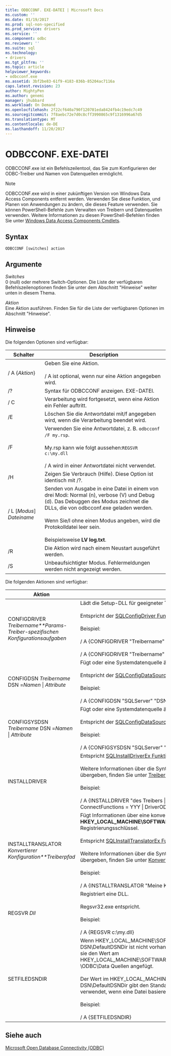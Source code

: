 ```yaml
---
title: ODBCCONF. EXE-DATEI | Microsoft Docs
ms.custom: ''
ms.date: 01/19/2017
ms.prod: sql-non-specified
ms.prod_service: drivers
ms.service: ''
ms.component: odbc
ms.reviewer: ''
ms.suite: sql
ms.technology:
- drivers
ms.tgt_pltfrm: ''
ms.topic: article
helpviewer_keywords:
- odbcconf.exe
ms.assetid: 3bf2be83-61f9-4183-836b-85204ac7116a
caps.latest.revision: 23
author: MightyPen
ms.author: genemi
manager: jhubbard
ms.workload: On Demand
ms.openlocfilehash: 2f22cf640a790f120701eda8424fb4c19edc7c49
ms.sourcegitcommit: 7f8aebc72e7d0c8cff3990865c9f1316996a67d5
ms.translationtype: MT
ms.contentlocale: de-DE
ms.lasthandoff: 11/20/2017
---
```

# <a name="odbcconfexe"></a>ODBCCONF. EXE-DATEI
ODBCCONF.exe ist ein Befehlszeilentool, das Sie zum Konfigurieren der ODBC-Treiber und Namen von Datenquellen ermöglicht.  
  
> [!NOTE]  
>  ODBCCONF.exe wird in einer zukünftigen Version von Windows Data Access Components entfernt werden. Verwenden Sie diese Funktion, und Planen von Anwendungen zu ändern, die dieses Feature verwenden. Sie können PowerShell-Befehle zum Verwalten von Treibern und Datenquellen verwenden. Weitere Informationen zu diesen PowerShell-Befehlen finden Sie unter [Windows Data Access Components Cmdlets](https://technet.microsoft.com/library/hh771019.aspx).  
  
## <a name="syntax"></a>Syntax  
  
```  
ODBCCONF [switches] action  
```  
  
## <a name="arguments"></a>Argumente  
 *Switches*  
 0 (null) oder mehrere Switch-Optionen. Die Liste der verfügbaren Befehlszeilenoptionen finden Sie unter dem Abschnitt "Hinweise" weiter unten in diesem Thema.  
  
 *Aktion*  
 Eine Aktion ausführen. Finden Sie für die Liste der verfügbaren Optionen im Abschnitt "Hinweise".  
  
## <a name="remarks"></a>Hinweise  
 Die folgenden Optionen sind verfügbar:  
  
|Schalter|Description|  
|------------|-----------------|  
|/ A {*Aktion*}|Geben Sie eine Aktion.<br /><br /> / A ist optional, wenn nur eine Aktion angegeben wird.|  
|/?|Syntax für ODBCCONF anzeigen. EXE-DATEI.|  
|/ C|Verarbeitung wird fortgesetzt, wenn eine Aktion ein Fehler auftritt.|  
|/E|Löschen Sie die Antwortdatei mit/f angegeben wird, wenn die Verarbeitung beendet wird.|  
|/F|Verwenden Sie eine Antwortdatei, z. B. `odbcconf /F my.rsp`.<br /><br /> My.rsp kann wie folgt aussehen:`REGSVR c:\my.dll`<br /><br /> / A wird in einer Antwortdatei nicht verwendet.|  
|/H|Zeigen Sie Verbrauch (Hilfe). Diese Option ist identisch mit /?.|  
|/ L [*Modus*] *Dateiname*|Senden von Ausgabe in eine Datei in einem von drei Modi: Normal (n), verbose (V) und Debug (d). Das Debuggen des Modus zeichnet die DLLs, die von odbcconf.exe geladen werden.<br /><br /> Wenn Sie/l ohne einen Modus angeben, wird die Protokolldatei leer sein.<br /><br /> Beispielsweise **LV log.txt**.|  
|/R|Die Aktion wird nach einem Neustart ausgeführt werden.|  
|/S|Unbeaufsichtigter Modus. Fehlermeldungen werden nicht angezeigt werden.|  
  
 Die folgenden Aktionen sind verfügbar:  
  
|Aktion|Description|  
|------------|-----------------|  
|CONFIGDRIVER *Treibername**Params-Treiber-spezifischen Konfigurationsaufgaben*|Lädt die Setup-DLL für geeigneter Treiber und ruft die **ConfigDriver** Funktion.<br /><br /> Entspricht der [SQLConfigDriver Funktion](../odbc/reference/syntax/sqlconfigdriver-function.md).<br /><br /> Beispiel:<br /><br /> / A {CONFIGDRIVER "Treibername" "CPTimeout = 60"}<br /><br /> / A {CONFIGDRIVER "Treibername" "DriverODBCVer 03.80 ="}|  
|CONFIGDSN *Treibername* DSN =*Namen* &#124; *Attribute*|Fügt oder eine Systemdatenquelle ändert.<br /><br /> Entspricht der [SQLConfigDataSource-Funktion](../odbc/reference/syntax/sqlconfigdatasource-function.md).<br /><br /> Beispiel:<br /><br /> / A {CONFIGDSN "SQLServer" "DSN = Name &#124; Server Srv = "}|  
|CONFIGSYSDSN *Treibername* DSN =*Namen* &#124; *Attribute*|Fügt oder eine Systemdatenquelle ändert.<br /><br /> Entspricht der [SQLConfigDataSource-Funktion](../odbc/reference/syntax/sqlconfigdatasource-function.md).<br /><br /> Beispiel:<br /><br /> / A {CONFIGSYSDSN "SQLServer" "DSN = Name &#124; Server Srv = "}|  
|INSTALLDRIVER|Entspricht [SQLInstallDriverEx Funktion](../odbc/reference/syntax/sqlinstalldriverex-function.md).<br /><br /> Weitere Informationen über die Syntax der Schlüsselwort-Wert-Paare an INSTALLDRIVER übergeben, finden Sie unter [Treiber Spezifikation Unterschlüssel](../odbc/reference/install/driver-specification-subkeys.md).<br /><br /> Beispiel:<br /><br /> / A {INSTALLDRIVER "des Treibers &#124; Driver=c:\Your.dll &#124; Setup=c:\Your.dll &#124; APILevel = 2 &#124; ConnectFunctions = YYY &#124; DriverODBCVer = 03.50 &#124; FileUsage = 0 &#124; SQLLevel = 1"}|  
|INSTALLTRANSLATOR *Konvertierer Konfiguration**Treiberpfad*|Fügt Informationen über eine konvertierers, damit die **HKEY_LOCAL_MACHINE\SOFTWARE\ODBC\ODBCINST. INI\ODBC Übersetzer** Registrierungsschlüssel.<br /><br /> Entspricht [SQLInstallTranslatorEx Funktion](../odbc/reference/syntax/sqlinstalltranslatorex-function.md).<br /><br /> Weitere Informationen über die Syntax der Schlüsselwort-Wert-Paare an INSTALLDRIVER übergeben, finden Sie unter [Konvertierer Spezifikation Unterschlüssel](../odbc/reference/install/translator-specification-subkeys.md).<br /><br /> Beispiel:<br /><br /> / A {INSTALLTRANSLATOR "Meine Konvertierer &#124; Translator=c:\My.dll &#124; Setup=c:\My.dll"}|  
|REGSVR *Dll*|Registriert eine DLL.<br /><br /> Regsvr32.exe entspricht.<br /><br /> Beispiel:<br /><br /> / A {REGSVR c:\my.dll}|  
|SETFILEDSNDIR|Wenn HKEY_LOCAL_MACHINE\SOFTWARE\ODBC\ODBC. INI\ODBC Datei DSN\DefaultDSNDir ist nicht vorhanden, die SETFILEDSNDIR-Aktion erstellt, und weisen sie den Wert am HKEY_LOCAL_MACHINE\SOFTWARE\Microsoft\Windows\CurrentVersion\CommonFilesDir, \ODBC\Data Quellen angefügt.<br /><br /> Der Wert im HKEY_LOCAL_MACHINE\SOFTWARE\ODBC\ODBC. INI\ODBC Datei DSN\DefaultDSNDir gibt den Standardspeicherort von ODBC-Datenquellen-Administrator verwendet, wenn eine Datei basierende Datenquelle erstellen.<br /><br /> Beispiel:<br /><br /> / A {SETFILEDSNDIR}|  
  
## <a name="see-also"></a>Siehe auch  
 [Microsoft Open Database Connectivity (ODBC)](../odbc/microsoft-open-database-connectivity-odbc.md)
